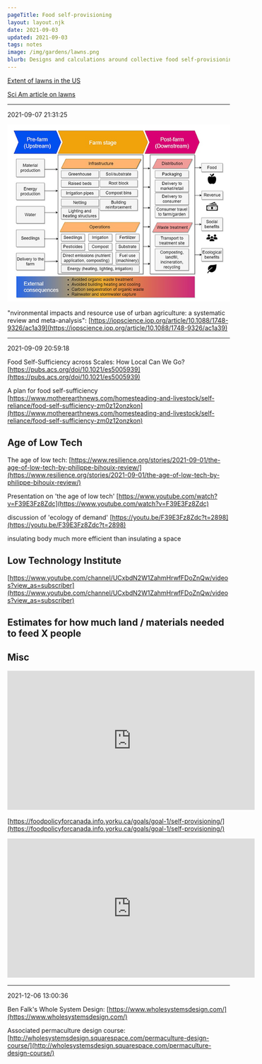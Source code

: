 ```yaml
---
pageTitle: Food self-provisioning
layout: layout.njk
date: 2021-09-03
updated: 2021-09-03
tags: notes 
image: /img/gardens/lawns.png
blurb: Designs and calculations around collective food self-provisioning
---
```


[Extent of lawns in the US](https://www.businessinsider.com/americas-biggest-crop-is-grass-2016-2)


[Sci Am article on lawns](https://blogs.scientificamerican.com/anthropology-in-practice/the-american-obsession-with-lawns/)

---
2021-09-07 21:31:25

![](/img/gardens/lca_analysis.png)

"nvironmental impacts and resource use of urban agriculture: a systematic review and meta-analysis": [https://iopscience.iop.org/article/10.1088/1748-9326/ac1a39](https://iopscience.iop.org/article/10.1088/1748-9326/ac1a39)

---
2021-09-09 20:59:18

Food Self-Sufficiency across Scales: How Local Can We Go? [https://pubs.acs.org/doi/10.1021/es5005939](https://pubs.acs.org/doi/10.1021/es5005939)

A plan for food self-sufficiency [https://www.motherearthnews.com/homesteading-and-livestock/self-reliance/food-self-sufficiency-zm0z12onzkon](https://www.motherearthnews.com/homesteading-and-livestock/self-reliance/food-self-sufficiency-zm0z12onzkon)

## Age of Low Tech

The age of low tech: [https://www.resilience.org/stories/2021-09-01/the-age-of-low-tech-by-philippe-bihouix-review/](https://www.resilience.org/stories/2021-09-01/the-age-of-low-tech-by-philippe-bihouix-review/)

Presentation on 'the age of low tech' [https://www.youtube.com/watch?v=F39E3Fz8Zdc](https://www.youtube.com/watch?v=F39E3Fz8Zdc)

discussion of 'ecology of demand' [https://youtu.be/F39E3Fz8Zdc?t=2898](https://youtu.be/F39E3Fz8Zdc?t=2898)

insulating body much more efficient than insulating a space 

## Low Technology Institute

[https://www.youtube.com/channel/UCxbdN2W1ZahmHrwfFDoZnQw/videos?view_as=subscriber](https://www.youtube.com/channel/UCxbdN2W1ZahmHrwfFDoZnQw/videos?view_as=subscriber)

## Estimates for how much land / materials needed to feed X people

## Misc

<iframe width="560" height="315" src="https://www.youtube.com/embed/yRap1GsfcT8" title="YouTube video player" frameborder="0" allow="accelerometer; autoplay; clipboard-write; encrypted-media; gyroscope; picture-in-picture" allowfullscreen></iframe>

[https://foodpolicyforcanada.info.yorku.ca/goals/goal-1/self-provisioning/](https://foodpolicyforcanada.info.yorku.ca/goals/goal-1/self-provisioning/)

<iframe width="560" height="315" src="https://www.youtube.com/embed/HAZwj23DxVE" title="YouTube video player" frameborder="0" allow="accelerometer; autoplay; clipboard-write; encrypted-media; gyroscope; picture-in-picture" allowfullscreen></iframe>

---
2021-12-06 13:00:36

Ben Falk's Whole System Design: [https://www.wholesystemsdesign.com/](https://www.wholesystemsdesign.com/)

Associated permaculture design course: [http://wholesystemsdesign.squarespace.com/permaculture-design-course/](http://wholesystemsdesign.squarespace.com/permaculture-design-course/)

